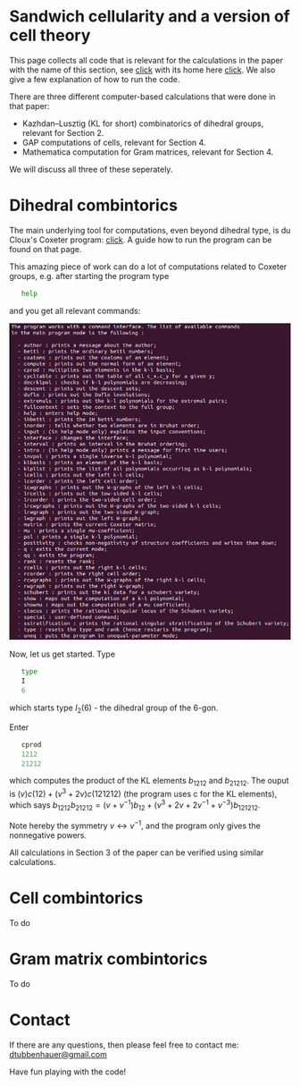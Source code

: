 # Sandwich cellularity and a version of cell theory

This page collects all code that is relevant for the calculations in the paper with the name of this section, see [click](https://arxiv.org/abs/2206.06678) with its home here [click](https://www.dtubbenhauer.com/sandcell.html). We also give a few explanation of how to run the code.

There are three different computer-based calculations that were done in that paper:

* Kazhdan–Lusztig (KL for short) combinatorics of dihedral groups, relevant for Section 2.
* GAP computations of cells, relevant for Section 4.
* Mathematica computation for Gram matrices, relevant for Section 4.

We will discuss all three of these seperately.

# Dihedral combintorics

The main underlying tool for computations, even beyond dihedral type, is du Cloux's Coxeter program: [click](http://math.univ-lyon1.fr/~ducloux/coxeter/coxeter3/english/coxeter3_e.html). A guide how to run the program can be found on that page.

This amazing piece of work can do a lot of computations related to Coxeter groups, e.g. after starting the program type

```python
   help
```

and you get all relevant commands:

![Coxeter](https://github.com/dtubbenhauer/Sandcell/blob/main/coxeter.png)

Now, let us get started. Type

```python
   type
   I
   6
```

which starts type $I_2(6)$ - the dihedral group of the 6-gon.

Enter

```python
   cprod
   1212
   21212
```

which computes the product of the KL elements $b_{1212}$ and $b_{21212}$. The ouput is $(v)c(12)+(v^3+2v)c(121212)$ (the program uses c for the KL elements), which says $b_{1212}b_{21212}=(v+v^{-1})b_{12}+(v^3+2v+2v^{-1}+v^{-3})b_{121212}$.

Note hereby the symmetry $v\leftrightarrow v^{-1}$, and the program only gives the nonnegative powers.

All calculations in Section 3 of the paper can be verified using similar calculations.

# Cell combintorics

To do

# Gram matrix combintorics

To do

# Contact

If there are any questions, then please feel free to contact me: dtubbenhauer@gmail.com

Have fun playing with the code!
